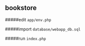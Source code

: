 ## bookstore

#####edit `app/env.php`

#####import `database/webapp_db.sql`


#####run `index.php`


